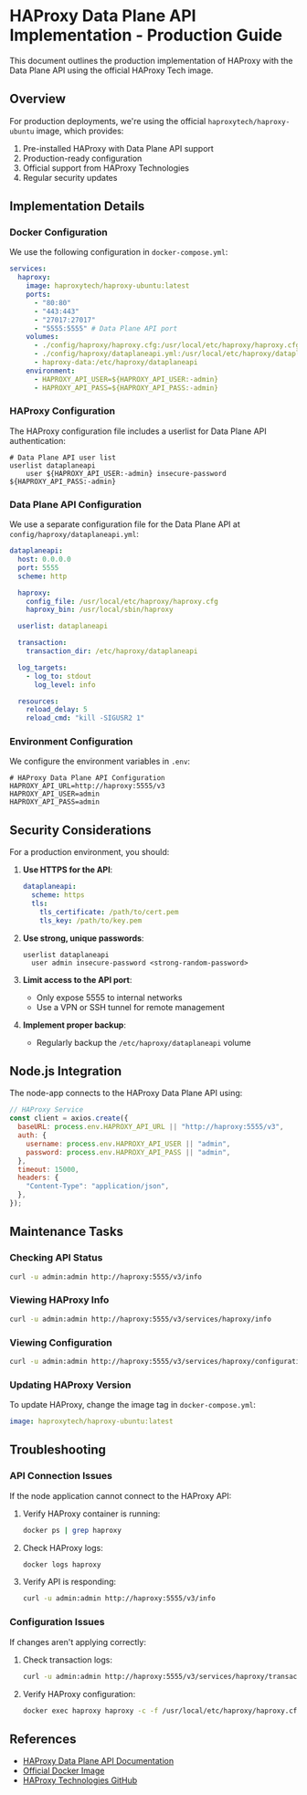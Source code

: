 # HAProxy Data Plane API Implementation - Production Guide

This document outlines the production implementation of HAProxy with the Data Plane API using the official HAProxy Tech image.

## Overview

For production deployments, we're using the official `haproxytech/haproxy-ubuntu` image, which provides:

1. Pre-installed HAProxy with Data Plane API support
2. Production-ready configuration
3. Official support from HAProxy Technologies
4. Regular security updates

## Implementation Details

### Docker Configuration

We use the following configuration in `docker-compose.yml`:

```yaml
services:
  haproxy:
    image: haproxytech/haproxy-ubuntu:latest
    ports:
      - "80:80"
      - "443:443"
      - "27017:27017"
      - "5555:5555" # Data Plane API port
    volumes:
      - ./config/haproxy/haproxy.cfg:/usr/local/etc/haproxy/haproxy.cfg:rw
      - ./config/haproxy/dataplaneapi.yml:/usr/local/etc/haproxy/dataplaneapi.yml:rw
      - haproxy-data:/etc/haproxy/dataplaneapi
    environment:
      - HAPROXY_API_USER=${HAPROXY_API_USER:-admin}
      - HAPROXY_API_PASS=${HAPROXY_API_PASS:-admin}
```

### HAProxy Configuration

The HAProxy configuration file includes a userlist for Data Plane API authentication:

```
# Data Plane API user list
userlist dataplaneapi
    user ${HAPROXY_API_USER:-admin} insecure-password ${HAPROXY_API_PASS:-admin}
```

### Data Plane API Configuration

We use a separate configuration file for the Data Plane API at `config/haproxy/dataplaneapi.yml`:

```yaml
dataplaneapi:
  host: 0.0.0.0
  port: 5555
  scheme: http

  haproxy:
    config_file: /usr/local/etc/haproxy/haproxy.cfg
    haproxy_bin: /usr/local/sbin/haproxy

  userlist: dataplaneapi

  transaction:
    transaction_dir: /etc/haproxy/dataplaneapi

  log_targets:
    - log_to: stdout
      log_level: info

  resources:
    reload_delay: 5
    reload_cmd: "kill -SIGUSR2 1"
```

### Environment Configuration

We configure the environment variables in `.env`:

```
# HAProxy Data Plane API Configuration
HAPROXY_API_URL=http://haproxy:5555/v3
HAPROXY_API_USER=admin
HAPROXY_API_PASS=admin
```

## Security Considerations

For a production environment, you should:

1. **Use HTTPS for the API**:

   ```yaml
   dataplaneapi:
     scheme: https
     tls:
       tls_certificate: /path/to/cert.pem
       tls_key: /path/to/key.pem
   ```

2. **Use strong, unique passwords**:

   ```
   userlist dataplaneapi
     user admin insecure-password <strong-random-password>
   ```

3. **Limit access to the API port**:

   - Only expose 5555 to internal networks
   - Use a VPN or SSH tunnel for remote management

4. **Implement proper backup**:
   - Regularly backup the `/etc/haproxy/dataplaneapi` volume

## Node.js Integration

The node-app connects to the HAProxy Data Plane API using:

```javascript
// HAProxy Service
const client = axios.create({
  baseURL: process.env.HAPROXY_API_URL || "http://haproxy:5555/v3",
  auth: {
    username: process.env.HAPROXY_API_USER || "admin",
    password: process.env.HAPROXY_API_PASS || "admin",
  },
  timeout: 15000,
  headers: {
    "Content-Type": "application/json",
  },
});
```

## Maintenance Tasks

### Checking API Status

```bash
curl -u admin:admin http://haproxy:5555/v3/info
```

### Viewing HAProxy Info

```bash
curl -u admin:admin http://haproxy:5555/v3/services/haproxy/info
```

### Viewing Configuration

```bash
curl -u admin:admin http://haproxy:5555/v3/services/haproxy/configuration/backends
```

### Updating HAProxy Version

To update HAProxy, change the image tag in `docker-compose.yml`:

```yaml
image: haproxytech/haproxy-ubuntu:latest
```

## Troubleshooting

### API Connection Issues

If the node application cannot connect to the HAProxy API:

1. Verify HAProxy container is running:

   ```bash
   docker ps | grep haproxy
   ```

2. Check HAProxy logs:

   ```bash
   docker logs haproxy
   ```

3. Verify API is responding:
   ```bash
   curl -u admin:admin http://haproxy:5555/v3/info
   ```

### Configuration Issues

If changes aren't applying correctly:

1. Check transaction logs:

   ```bash
   curl -u admin:admin http://haproxy:5555/v3/services/haproxy/transactions
   ```

2. Verify HAProxy configuration:
   ```bash
   docker exec haproxy haproxy -c -f /usr/local/etc/haproxy/haproxy.cfg
   ```

## References

- [HAProxy Data Plane API Documentation](https://www.haproxy.com/documentation/haproxy-data-plane-api/)
- [Official Docker Image](https://hub.docker.com/r/haproxytech/haproxy-ubuntu)
- [HAProxy Technologies GitHub](https://github.com/haproxytech/dataplaneapi)
